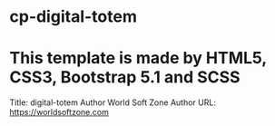 ﻿# cp-digital-totem

# This template is made by HTML5, CSS3, Bootstrap 5.1 and SCSS


Title:  digital-totem
Author World Soft Zone
Author URL: https://worldsoftzone.com
